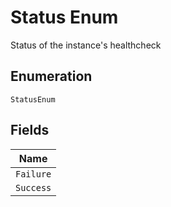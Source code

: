 
# Status Enum

Status of the instance's healthcheck

## Enumeration

`StatusEnum`

## Fields

| Name |
|  --- |
| `Failure` |
| `Success` |


